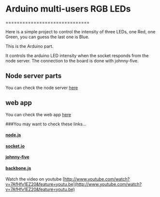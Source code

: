 # Arduino multi-users RGB LEDs
==============================

Here is a simple project to control the intensity of three LEDs, one Red, one Green, you can guess the last one is Blue.

This is the Arduino part.

It controls the arduino LED intensity when the socket responds from the node server.
The connection to the board is done with johnny-five.

## Node server parts

You can check the node server [here](https://github.com/romaindr/arduinoLEDsRGB_node)

## web app

You can check the web app [here](https://github.com/romaindr/arduinoLEDsRGB_web)


###You may want to check these links...
#### [node.js](http://nodejs.org)
#### [socket.io](http://socket.io)
#### [johnny-five](https://github.com/rwldrn/johnny-five)
#### [backbone.js](http://backbonejs.org/)

Watch the video on youtube [http://www.youtube.com/watch?v=7AfHfv1EZ20&feature=youtu.be](http://www.youtube.com/watch?v=7AfHfv1EZ20&feature=youtu.be)